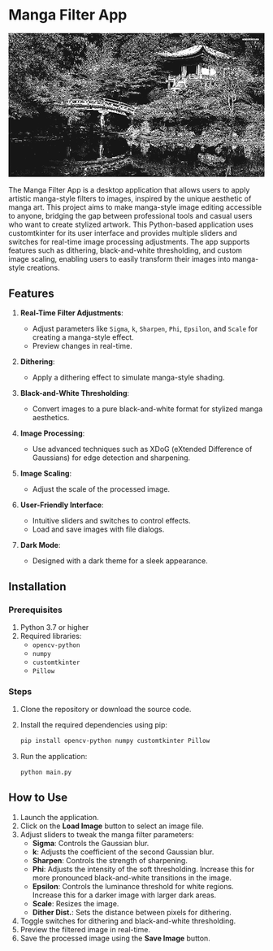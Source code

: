 # Manga Filter App

![Sample Image](sample_imgs/1.png)

The Manga Filter App is a desktop application that allows users to apply artistic manga-style filters to images, inspired by the unique aesthetic of manga art. This project aims to make manga-style image editing accessible to anyone, bridging the gap between professional tools and casual users who want to create stylized artwork. This Python-based application uses customtkinter for its user interface and provides multiple sliders and switches for real-time image processing adjustments. The app supports features such as dithering, black-and-white thresholding, and custom image scaling, enabling users to easily transform their images into manga-style creations.

## Features

1. **Real-Time Filter Adjustments**:
   - Adjust parameters like `Sigma`, `k`, `Sharpen`, `Phi`, `Epsilon`, and `Scale` for creating a manga-style effect.
   - Preview changes in real-time.

2. **Dithering**:
   - Apply a dithering effect to simulate manga-style shading.

3. **Black-and-White Thresholding**:
   - Convert images to a pure black-and-white format for stylized manga aesthetics.

4. **Image Processing**:
   - Use advanced techniques such as XDoG (eXtended Difference of Gaussians) for edge detection and sharpening.

5. **Image Scaling**:
   - Adjust the scale of the processed image.

6. **User-Friendly Interface**:
   - Intuitive sliders and switches to control effects.
   - Load and save images with file dialogs.

7. **Dark Mode**:
   - Designed with a dark theme for a sleek appearance.

## Installation

### Prerequisites

1. Python 3.7 or higher
2. Required libraries:
   - `opencv-python`
   - `numpy`
   - `customtkinter`
   - `Pillow`

### Steps

1. Clone the repository or download the source code.
2. Install the required dependencies using pip:
   
   ```bash
   pip install opencv-python numpy customtkinter Pillow
   ```
3. Run the application:

   ```bash
   python main.py
   ``` 
   
## How to Use

1. Launch the application.
2. Click on the **Load Image** button to select an image file.
3. Adjust sliders to tweak the manga filter parameters:
   - **Sigma**: Controls the Gaussian blur.
   - **k**: Adjusts the coefficient of the second Gaussian blur.
   - **Sharpen**: Controls the strength of sharpening.
   - **Phi**: Adjusts the intensity of the soft thresholding. Increase this for more pronounced black-and-white transitions in the image.
   - **Epsilon**: Controls the luminance threshold for white regions. Increase this for a darker image with larger dark areas.
   - **Scale**: Resizes the image.
   - **Dither Dist.**: Sets the distance between pixels for dithering.
4. Toggle switches for dithering and black-and-white thresholding.
5. Preview the filtered image in real-time.
6. Save the processed image using the **Save Image** button.  
 

